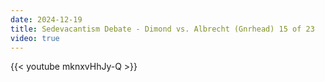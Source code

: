 ```yaml
---
date: 2024-12-19
title: Sedevacantism Debate - Dimond vs. Albrecht (Gnrhead) 15 of 23
video: true
---
```



{{< youtube mknxvHhJy-Q >}}
